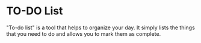 # TO-DO List

"To-do list" is a tool that helps to organize your day. It simply lists the things that you need to do and allows you to mark them as complete.
